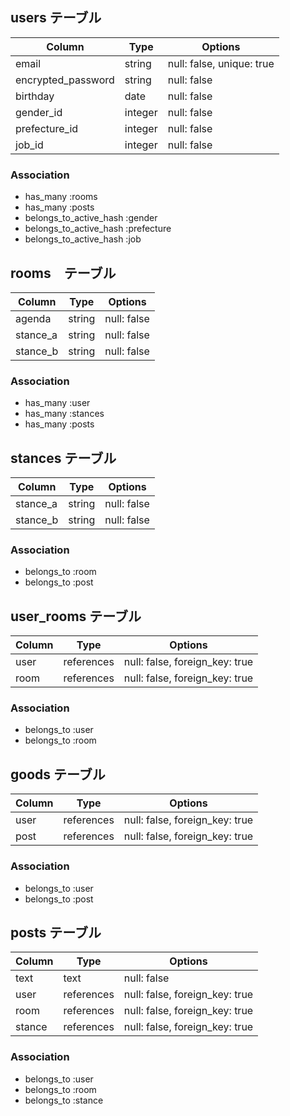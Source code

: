 ## users テーブル

|Column            |Type   |Options                  |
|------------------|-------|-------------------------|
|email             |string |null: false, unique: true|
|encrypted_password|string |null: false              |
|birthday          |date   |null: false              |
|gender_id         |integer|null: false              |
|prefecture_id     |integer|null: false              |
|job_id            |integer|null: false              |

### Association

- has_many :rooms
- has_many :posts
- belongs_to_active_hash :gender
- belongs_to_active_hash :prefecture
- belongs_to_active_hash :job

## rooms　テーブル

|Column   |Type  |Options    |
|---------|------|-----------|
|agenda   |string|null: false|
|stance_a |string|null: false|
|stance_b |string|null: false|

### Association

- has_many :user
- has_many :stances
- has_many :posts

## stances テーブル
|Column  |Type      |Options                       |
|--------|----------|------------------------------|
|stance_a|string    |null: false                   |
|stance_b|string    |null: false                   |

### Association

- belongs_to :room
- belongs_to :post

## user_rooms テーブル
|Column|Type      |Options                       |
|------|----------|------------------------------|
|user  |references|null: false, foreign_key: true|
|room  |references|null: false, foreign_key: true|

### Association

- belongs_to :user
- belongs_to :room

## goods テーブル
|Column|Type      |Options                       |
|------|----------|------------------------------|
|user  |references|null: false, foreign_key: true|
|post  |references|null: false, foreign_key: true|

### Association

- belongs_to :user
- belongs_to :post

## posts テーブル

|Column |Type      |Options                       |
|-------|----------|------------------------------|
|text   |text      |null: false                   |
|user   |references|null: false, foreign_key: true|
|room   |references|null: false, foreign_key: true|
|stance |references|null: false, foreign_key: true|

### Association

- belongs_to :user
- belongs_to :room
- belongs_to :stance